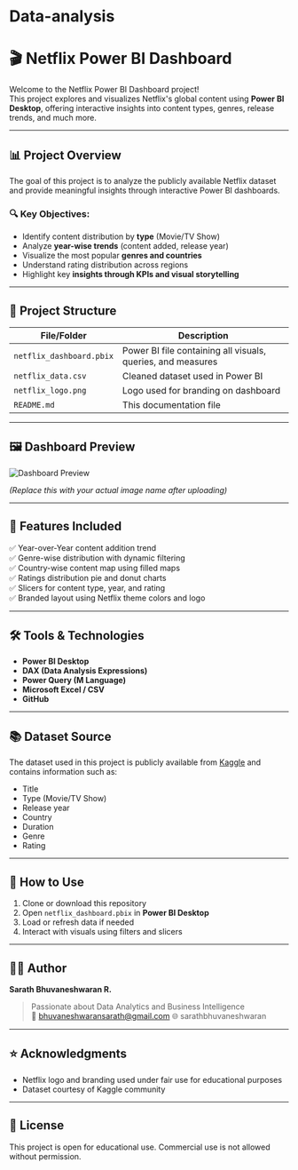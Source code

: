 # Data-analysis
# 🎬 Netflix Power BI Dashboard

Welcome to the Netflix Power BI Dashboard project!  
This project explores and visualizes Netflix's global content using **Power BI Desktop**, offering interactive insights into content types, genres, release trends, and much more.

---

## 📊 Project Overview

The goal of this project is to analyze the publicly available Netflix dataset and provide meaningful insights through interactive Power BI dashboards.

### 🔍 Key Objectives:
- Identify content distribution by **type** (Movie/TV Show)
- Analyze **year-wise trends** (content added, release year)
- Visualize the most popular **genres and countries**
- Understand rating distribution across regions
- Highlight key **insights through KPIs and visual storytelling**

---

## 📁 Project Structure

| File/Folder        | Description                                     |
|--------------------|-------------------------------------------------|
| `netflix_dashboard.pbix` | Power BI file containing all visuals, queries, and measures |
| `netflix_data.csv` | Cleaned dataset used in Power BI               |
| `netflix_logo.png` | Logo used for branding on dashboard            |
| `README.md`        | This documentation file                        |

---

## 🖼️ Dashboard Preview

![Dashboard Preview](https://github.com/Sarath-bhuvaneshwaran/Data-analysis/blob/main/Screenshot%202025-07-23%20233735.png.png)

*(Replace this with your actual image name after uploading)*

---

## 📌 Features Included

✅ Year-over-Year content addition trend  
✅ Genre-wise distribution with dynamic filtering  
✅ Country-wise content map using filled maps  
✅ Ratings distribution pie and donut charts  
✅ Slicers for content type, year, and rating  
✅ Branded layout using Netflix theme colors and logo

---

## 🛠 Tools & Technologies

- **Power BI Desktop**
- **DAX (Data Analysis Expressions)**
- **Power Query (M Language)**
- **Microsoft Excel / CSV**
- **GitHub**

---

## 📚 Dataset Source

The dataset used in this project is publicly available from [Kaggle](https://www.kaggle.com/shivamb/netflix-shows) and contains information such as:
- Title
- Type (Movie/TV Show)
- Release year
- Country
- Duration
- Genre
- Rating

---

## 🚀 How to Use

1. Clone or download this repository
2. Open `netflix_dashboard.pbix` in **Power BI Desktop**
3. Load or refresh data if needed
4. Interact with visuals using filters and slicers

---

## 🙋‍♂️ Author

**Sarath Bhuvaneshwaran R.**  
> Passionate about Data Analytics and Business Intelligence  
> 📧 bhuvaneshwaransarath@gmail.com 
> 🌐 sarathbhuvaneshwaran

---

## ⭐ Acknowledgments

- Netflix logo and branding used under fair use for educational purposes
- Dataset courtesy of Kaggle community

---

## 📌 License

This project is open for educational use. Commercial use is not allowed without permission.

